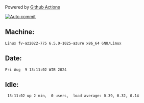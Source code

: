 Powered by [Github Actions](https://github.com/features/actions)

[![Auto commit](https://github.com/hiage/workstation/workflows/Auto%20commit/badge.svg)](https://github.com/hiage/workstation/actions?query=workflow%3A%22Auto+commit%22)

## Machine:
```
Linux fv-az2022-775 6.5.0-1025-azure x86_64 GNU/Linux
```
## Date:
```
Fri Aug  9 13:11:02 WIB 2024
```
## Idle:
```
 13:11:02 up 2 min,  0 users,  load average: 0.39, 0.32, 0.14
```
